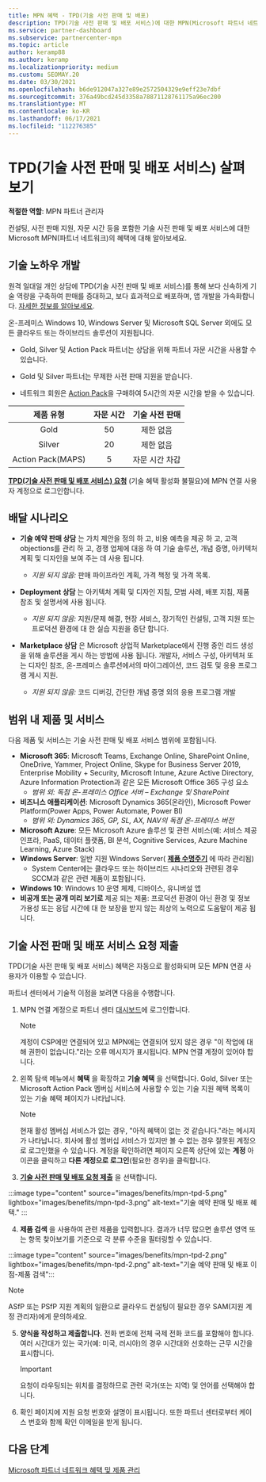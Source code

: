 ```yaml
---
title: MPN 혜택 - TPD(기술 사전 판매 및 배포)
description: TPD(기술 사전 판매 및 배포 서비스)에 대한 MPN(Microsoft 파트너 네트워크) 혜택에 대해 알아보세요.
ms.service: partner-dashboard
ms.subservice: partnercenter-mpn
ms.topic: article
author: keramp88
ms.author: keramp
ms.localizationpriority: medium
ms.custom: SEOMAY.20
ms.date: 03/30/2021
ms.openlocfilehash: b6de912047a327e89e2572504329e9eff23e7dbf
ms.sourcegitcommit: 376a49bcd245d3358a78871128761175a96ec200
ms.translationtype: MT
ms.contentlocale: ko-KR
ms.lasthandoff: 06/17/2021
ms.locfileid: "112276385"
---
```

# <a name="explore-technical-presales-and-deployment-services-tpd"></a>TPD(기술 사전 판매 및 배포 서비스) 살펴보기 

**적절한 역할**: MPN 파트너 관리자

컨설팅, 사전 판매 지원, 자문 시간 등을 포함한 기술 사전 판매 및 배포 서비스에 대한 Microsoft MPN(파트너 네트워크)의 혜택에 대해 알아보세요.

## <a name="develop-your-technical-know-how"></a>기술 노하우 개발

원격 일대일 개인 상담에 TPD(기술 사전 판매 및 배포 서비스)를 통해 보다 신속하게 기술 역량을 구축하여 판매를 증대하고, 보다 효과적으로 배포하며, 앱 개발을 가속화합니다. [자세한 정보를 알아보세요](https://aka.ms/TPD).

온-프레미스 Windows 10, Windows Server 및 Microsoft SQL Server 외에도 모든 클라우드 또는 하이브리드 솔루션이 지원됩니다. 

- Gold, Silver 및 Action Pack 파트너는 상담을 위해 파트너 자문 시간을 사용할 수 있습니다. 

- Gold 및 Silver 파트너는 무제한 사전 판매 지원을 받습니다. 

- 네트워크 회원은 [Action Pack](https://partner.microsoft.com/membership/action-pack)을 구매하여 5시간의 자문 시간을 받을 수 있습니다.  

|     제품 유형    | 자문 시간 |   기술 사전 판매   |
|:-----------------:|:------------------------:|:----------------------:|
|        Gold       |            50            |        제한 없음       |
|       Silver      |            20            |        제한 없음       |
| Action Pack(MAPS) |             5            | 자문 시간 차감 |

**[TPD(기술 사전 판매 및 배포 서비스) 요청](https://partner.microsoft.com/dashboard/mpn/membership/benefits/technical/createadvisoryhours-servicerequest)** (기술 혜택 활성화 불필요)에 MPN 연결 사용자 계정으로 로그인합니다.

## <a name="delivery-scenarios"></a>배달 시나리오

- **기술 예약 판매 상담** 는 가치 제안을 정의 하 고, 비용 예측을 제공 하 고, 고객 objections를 관리 하 고, 경쟁 업체에 대응 하 여 기술 솔루션, 개념 증명, 아키텍처 계획 및 디자인을 보여 주는 데 사용 됩니다.

  - *지원 되지 않음:* 판매 파이프라인 계획, 가격 책정 및 가격 목록.


- **Deployment 상담** 는 아키텍처 계획 및 디자인 지침, 모범 사례, 배포 지침, 제품 참조 및 설명서에 사용 됩니다.

  - *지원 되지 않음:* 지원/문제 해결, 현장 서비스, 장기적인 컨설팅, 고객 지원 또는 프로덕션 환경에 대 한 실습 지원을 중단 합니다. 


- **Marketplace 상담** 은 Microsoft 상업적 Marketplace에서 진행 중인 리드 생성을 위해 솔루션을 게시 하는 방법에 사용 됩니다. 개발자, 서비스 구성, 아키텍처 또는 디자인 참조, 온-프레미스 솔루션에서의 마이그레이션, 코드 검토 및 응용 프로그램 게시 지원.

  - *지원 되지 않음:* 코드 디버깅, 간단한 개념 증명 외의 응용 프로그램 개발

## <a name="in-scope-products-and-services"></a>범위 내 제품 및 서비스

다음 제품 및 서비스는 기술 사전 판매 및 배포 서비스 범위에 포함됩니다.
- **Microsoft 365**: Microsoft Teams, Exchange Online, SharePoint Online, OneDrive, Yammer, Project Online, Skype for Business Server 2019, Enterprise Mobility + Security, Microsoft Intune, Azure Active Directory, Azure Information Protection과 같은 모든 Microsoft Office 365 구성 요소
  - *범위 외: 독점 온-프레미스 Office 서버 – Exchange 및 SharePoint*
- **비즈니스 애플리케이션**: Microsoft Dynamics 365(온라인), Microsoft Power Platform(Power Apps, Power Automate, Power BI)
  - *범위 외: Dynamics 365, GP, SL, AX, NAV의 독점 온-프레미스 버전*
- **Microsoft Azure**: 모든 Microsoft Azure 솔루션 및 관련 서비스(예: 서비스 제공 인프라, PaaS, 데이터 플랫폼, BI 분석, Cognitive Services, Azure Machine Learning, Azure Stack)
- **Windows Server**: 일반 지원 Windows Server( **[제품 수명주기](/lifecycle/policies/fixed)** 에 따라 관리됨)
  - System Center에는 클라우드 또는 하이브리드 시나리오와 관련된 경우 SCCM과 같은 관련 제품이 포함됩니다.
- **Windows 10**: Windows 10 운영 체제, 디바이스, 유니버설 앱
- **비공개 또는 공개 미리 보기로** 제공 되는 제품: 프로덕션 환경이 아닌 환경 및 정보 가용성 또는 응답 시간에 대 한 보장을 받지 않는 최상의 노력으로 도움말이 제공 됩니다.

## <a name="submit-a-technical-presales-and-deployment-services-request"></a>기술 사전 판매 및 배포 서비스 요청 제출 

TPD(기술 사전 판매 및 배포 서비스) 혜택은 자동으로 활성화되며 모든 MPN 연결 사용자가 이용할 수 있습니다. 

파트너 센터에서 기술적 이점을 보려면 다음을 수행합니다.

1. MPN 연결 계정으로 파트너 센터 [대시보드](https://partner.microsoft.com/dashboard)에 로그인합니다. 

   > [!NOTE]
   > 계정이 CSP에만 연결되어 있고 MPN에는 연결되어 있지 않은 경우 "이 작업에 대해 권한이 없습니다."라는 오류 메시지가 표시됩니다. MPN 연결 계정이 있어야 합니다.

2. 왼쪽 탐색 메뉴에서 **혜택** 을 확장하고 **기술 혜택** 을 선택합니다. Gold, Silver 또는 Microsoft Action Pack 멤버십 서비스에 사용할 수 있는 기술 지원 혜택 목록이 있는 기술 혜택 페이지가 나타납니다. 

   > [!NOTE]
   > 현재 활성 멤버십 서비스가 없는 경우, "아직 혜택이 없는 것 같습니다."라는 메시지가 나타납니다. 회사에 활성 멤버십 서비스가 있지만 볼 수 없는 경우 잘못된 계정으로 로그인했을 수 있습니다. 계정을 확인하려면 페이지 오른쪽 상단에 있는 **계정** 아이콘을 클릭하고 **다른 계정으로 로그인**(필요한 경우)을 클릭합니다.

3. **[기술 사전 판매 및 배포 요청 제출](https://partner.microsoft.com/dashboard/mpn/membership/benefits/technical/createadvisoryhours-servicerequest)** 을 선택합니다.

:::image type="content" source="images/benefits/mpn-tpd-5.png" lightbox="images/benefits/mpn-tpd-3.png" alt-text="기술 예약 판매 및 배포 혜택." :::

4. **제품 검색** 을 사용하여 관련 제품을 입력합니다. 결과가 너무 많으면 솔루션 영역 또는 항목 찾아보기를 기준으로 각 분류 수준을 필터링할 수 있습니다.

:::image type="content" source="images/benefits/mpn-tpd-2.png" lightbox="images/benefits/mpn-tpd-2.png" alt-text="기술 예약 판매 및 배포 이점-제품 검색":::

   > [!NOTE]
   > ASfP 또는 PSfP 지원 계획의 일환으로 클라우드 컨설팅이 필요한 경우 SAM(지원 계정 관리자)에게 문의하세요.

5. **양식을 작성하고 제출합니다.** 전화 번호에 전체 국제 전화 코드를 포함해야 합니다. 여러 시간대가 있는 국가(예: 미국, 러시아)의 경우 시간대와 선호하는 근무 시간을 표시합니다.

   > [!IMPORTANT]
   > 요청이 라우팅되는 위치를 결정하므로 관련 국가(또는 지역) 및 언어를 선택해야 합니다.

6. 확인 페이지에 지원 요청 번호와 설명이 표시됩니다. 또한 파트너 센터로부터 케이스 번호와 함께 확인 이메일을 받게 됩니다.

## <a name="next-steps"></a>다음 단계

[Microsoft 파트너 네트워크 혜택 및 제품 관리](manage-your-partner-network-benefits.md)
